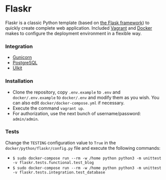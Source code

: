 # Flaskr

Flaskr is a classic Python template (based on [the Flask framework](https://github.com/pallets/flask)) to quickly create complete web application. Included [Vagrant](https://github.com/hashicorp/vagrant) and [Docker](https://github.com/docker/docker-install) makes to configure the deployment environment in a flexible way.

### Integration

- [Gunicorn](https://github.com/benoitc/gunicorn)
- [PostgreSQL](https://github.com/postgres/postgres)
- [UIkit](https://github.com/uikit/uikit)

### Installation

- Clone the repository, copy `.env.example` to `.env` and `docker/.env.example` to `docker/.env` and modify them as you wish. You can also edit `docker/docker-compose.yml` if necessary.
- Execute the command `vagrant up`.
- For authorization, use the next bunch of username/password: `admin/admin`.

### Tests

Change the `TESTING` configuration value to `True` in the `docker/python/flaskr/config.py` file and execute the following commands:

- `$ sudo docker-compose run --rm -w /home python python3 -m unittest -v flaskr.tests.functional.test_blog`
- `$ sudo docker-compose run --rm -w /home python python3 -m unittest -v flaskr.tests.integration.test_database`
